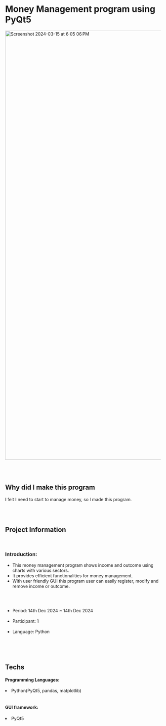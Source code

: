 # Money Management program using PyQt5

<img width="1389" alt="Screenshot 2024-03-15 at 6 05 06 PM" src="https://github.com/TeraSeo/money-managing-program-pyqt5/assets/96968917/92babc8b-21e4-4b82-bed8-9eaf328b6c9c">

<br><br>

## Why did I make this program 
I felt I need to start to manage money, so I made this program. 

<br><br>

## Project Information

<br>

<h3>Introduction: </h3>
<ul>
  <li>This money management program shows income and outcome using charts with various sectors.</li>
  <li>It provides efficient functionalities for money management. </li>
  <li>With user friendly GUI this program user can easily register, modify and remove income or outcome.</li>
</ul>

<br>
<ul>
<br>
  <li>Period: 14th Dec 2024 ~ 14th Dec 2024</li>
<br>
  <li>Participant: 1</li>
<br>
  <li>Language: Python</li>
<br>
</ul>

<br><br>

## Techs

  <h4>Programming Languages:</h4>
  <li>Python(PyQt5, pandas, matplotlib)</li>
  <br>
  <h4>GUI framework:</h4>
  <li>PyQt5</li>
</ul>
